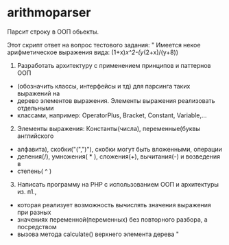 # arithmoparser
Парсит строку в ООП обьекты.

Этот скрипт ответ на вопрос тестового задания:
"
  Имеется некое арифметическое выражения вида:
  (1+x)*x^2-(y*(2+x)/(y+8))

  1. Разработать архитектуру с применением принципов и паттернов ООП
 * (обозначить классы, интерфейсы и тд) для парсинга таких выражений на
 * дерево элементов выражения. Элементы выражения реализовать отдельными
 * классами, например:
  OperatorPlus, Bracket, Constant, Variable,...

  2. Элементы выражения: Константы(числа), переменные(буквы английского
 * алфавита), скобки("(",")"), скобки могут быть вложенными, операции
 * деления(/), умножения( * ), сложения(+), вычитания(-) и возведения в
 * степень( ^ )

  3. Написать программу на PHP с использованием ООП и архитектуры из. п1.,
 * которая  реализует возможность вычислять значения выражения при разных
 * значениях переменной(переменных) без повторного разбора, а посредством
 * вызова метода calculate() верхнего элемента дерева
"
